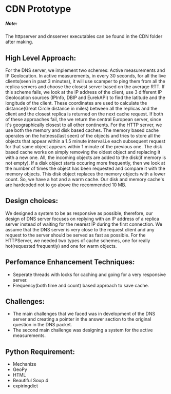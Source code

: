 # CDN Prototype

##### Note:
The httpserver and dnsserver executables can be found in the CDN folder after making.


## High Level Approach:
For the DNS server, we implement two schemes: Active measurements and IP Geolocation. 
In active measurements, in every 30 seconds, for all the live clients(seen in past 3 minutes), it will use scamper to ping them from all the replica servers and choose the closest server based on the average RTT. If this scheme fails, we look at the IP address of the client, use 3 different IP Geolocation sources (IPInfo, DBIP and EurekAPI) to find the latitude and the longitude of the client. These coordinates are used to calculate the distance(Great Circle distance in miles) between all the replicas and the client and the closest replica is returned on the next cache request. If both of these approaches fail, the we return the central European server, since it's geographically closest to all other continents.
For the HTTP server, we use both the memory and disk based caches. The memory based cache operates on the hotness(last seen) of the objects and tries to store all the objects that appear within a 1.5 minute interval.i.e each subsequent request for that same object appears within 1 minute of the previous one. The disk based cache works on simply removing the oldest object and replacing it with a new one. All, the incoming objects are added to the disk(if memory is not empty). If a disk object starts occuring more frequently, then we look at the number of times the object has been requested and compare it with the memory objects. This disk object replaces the memory objects with a lower count. So, we have a hot and a warm cache.
Our disk and memory cache's are hardcoded not to go above the recommended 10 MB.


## Design choices:
We designed a system to be as responsive as possible, therefore, our design of DNS server focuses on replying with an IP address of a replica server instead of waiting for the nearest IP during the first connection.
We assume that the DNS server is very close to the request client and any request to the server should be served as fast as possible.
For the HTTPServer, we needed two types of cache schemes, one for really hot(requested frequently) and one for warm objects.


## Perfomance Enhancement Techniques:
* Seperate threads with locks for caching and going for a very responsive server.
* Frequency(both time and count) based approach to save cache.


## Challenges:
* The main challenges that we faced was in development of the DNS server and creating a pointer in the answer section to the original question in the DNS packet. 
* The second main challenge was designing a system for the active measurements.

## Python Requirement:
* Mechanize
* GeoPy
* HTML
* Beautiful Soup 4
* expiringdict
